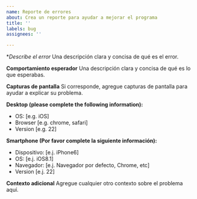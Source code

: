 ```yaml
---
name: Reporte de errores
about: Crea un reporte para ayudar a mejorar el programa
title: ''
labels: bug
assignees: ''

---
```


**Describe el error*
Una descripción clara y concisa de qué es el error.

**Comportamiento esperador**
Una descripción clara y concisa de qué es lo que esperabas.

**Capturas de pantalla**
Si corresponde, agregue capturas de pantalla para ayudar a explicar su problema.

**Desktop (please complete the following information):**
 - OS: [e.g. iOS]
 - Browser [e.g. chrome, safari]
 - Version [e.g. 22]

**Smartphone (Por favor complete la siguiente información):**
 - Dispositivo: [e.j. iPhone6]
 - OS: [e.j. iOS8.1]
 - Navegador: [e.j. Navegador por defecto, Chrome, etc]
 - Version [e.j. 22]

**Contexto adicional**
Agregue cualquier otro contexto sobre el problema aquí.
